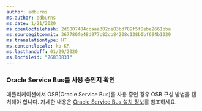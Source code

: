 ```yaml
---
author: edburns
ms.author: edburns
ms.date: 1/21/2020
ms.openlocfilehash: 2d5007404ccaaa302de83bd789f5f8ebe2661bba
ms.sourcegitcommit: 367780fe48d977c82cb84208c128b0bf694b1029
ms.translationtype: HT
ms.contentlocale: ko-KR
ms.lasthandoff: 01/29/2020
ms.locfileid: "76830831"
---
```

### <a name="determine-whether-oracle-service-bus-is-in-use"></a>Oracle Service Bus를 사용 중인지 확인

애플리케이션에서 OSB(Oracle Service Bus)를 사용 중인 경우 OSB 구성 방법을 캡처해야 합니다. 자세한 내용은 [Oracle Service Bus 설치 정보](https://docs.oracle.com/en/middleware/fusion-middleware/12.2.1.3/inosb/product-installation.html)를 참조하세요.
